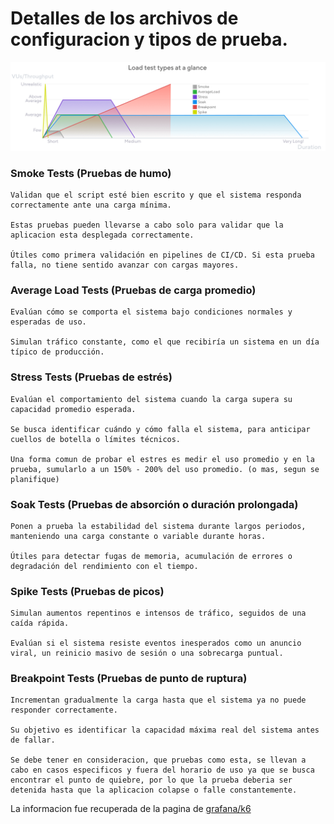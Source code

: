 # Detalles de los archivos de configuracion y tipos de prueba.

![alt text](image.png)


### Smoke Tests (Pruebas de humo)

    Validan que el script esté bien escrito y que el sistema responda correctamente ante una carga mínima.

    Estas pruebas pueden llevarse a cabo solo para validar que la aplicacion esta desplegada correctamente.

    Útiles como primera validación en pipelines de CI/CD. Si esta prueba falla, no tiene sentido avanzar con cargas mayores.


### Average Load Tests (Pruebas de carga promedio)

    Evalúan cómo se comporta el sistema bajo condiciones normales y esperadas de uso.

    Simulan tráfico constante, como el que recibiría un sistema en un día típico de producción.


### Stress Tests (Pruebas de estrés)

    Evalúan el comportamiento del sistema cuando la carga supera su capacidad promedio esperada.

    Se busca identificar cuándo y cómo falla el sistema, para anticipar cuellos de botella o límites técnicos.

    Una forma comun de probar el estres es medir el uso promedio y en la prueba, sumularlo a un 150% - 200% del uso promedio. (o mas, segun se planifique)


### Soak Tests (Pruebas de absorción o duración prolongada)

    Ponen a prueba la estabilidad del sistema durante largos periodos, manteniendo una carga constante o variable durante horas.

    Útiles para detectar fugas de memoria, acumulación de errores o degradación del rendimiento con el tiempo.


### Spike Tests (Pruebas de picos)

    Simulan aumentos repentinos e intensos de tráfico, seguidos de una caída rápida.

    Evalúan si el sistema resiste eventos inesperados como un anuncio viral, un reinicio masivo de sesión o una sobrecarga puntual. 


### Breakpoint Tests (Pruebas de punto de ruptura)

    Incrementan gradualmente la carga hasta que el sistema ya no puede responder correctamente.

    Su objetivo es identificar la capacidad máxima real del sistema antes de fallar.

    Se debe tener en consideracion, que pruebas como esta, se llevan a cabo en casos especificos y fuera del horario de uso ya que se busca encontrar el punto de quiebre, por lo que la prueba deberia ser detenida hasta que la aplicacion colapse o falle constantemente. 

La informacion fue recuperada de la pagina de [grafana/k6](https://grafana.com/docs/k6/latest/testing-guides/test-types/)